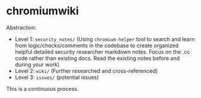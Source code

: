 # chromiumwiki

Abstraction:
- Level 1: `security_notes/` (Using `chromium-helper` tool to search and learn from logic/checks/comments in the codebase to create organized helpful detailed security researcher markdown notes. Focus on the .cc code rather than existing docs. Read the existing notes before and during your work)
- Level 2: `wiki/` (Further researched and cross-referenced)
- Level 3: `issues/` (potential issues)

This is a continuous process.
